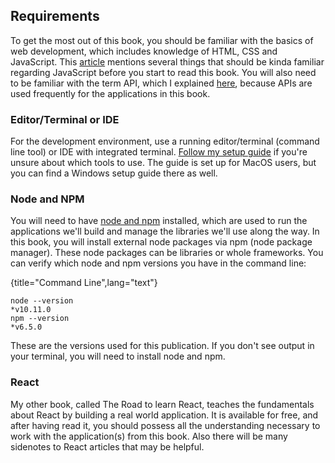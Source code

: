 ## Requirements

To get the most out of this book, you should be familiar with the basics of web development, which includes knowledge of HTML, CSS and JavaScript. This [article](https://www.robinwieruch.de/how-to-learn-framework/) mentions several things that should be kinda familiar regarding JavaScript before you start to read this book. You will also need to be familiar with the term API, which I explained [here](https://www.robinwieruch.de/what-is-an-api-javascript/), because APIs are used frequently for the applications in this book.

### Editor/Terminal or IDE

For the development environment, use a running editor/terminal (command line tool) or IDE with integrated terminal. [Follow my setup guide](https://www.robinwieruch.de/developer-setup/) if you're unsure about which tools to use. The guide is set up for MacOS users, but you can find a Windows setup guide there as well.

### Node and NPM

You will need to have [node and npm](https://nodejs.org/en/) installed, which are used to run the applications we'll build and manage the libraries we'll use along the way. In this book, you will install external node packages via npm (node package manager). These node packages can be libraries or whole frameworks. You can verify which node and npm versions you have in the command line:

{title="Command Line",lang="text"}
~~~~~~~~
node --version
*v10.11.0
npm --version
*v6.5.0
~~~~~~~~

These are the versions used for this publication. If you don't see output in your terminal, you will need to install node and npm.

### React

My other book, called The Road to learn React, teaches the fundamentals about React by building a real world application. It is available for free, and after having read it, you should possess all the understanding necessary to work with the application(s) from this book. Also there will be many sidenotes to React articles that may be helpful.